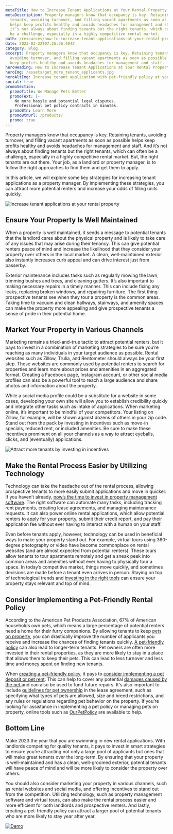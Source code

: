 ```yaml
---
metaTitle: How to Increase Tenant Applications at Your Rental Property
metaDescription: Property managers know that occupancy is key. Retaining
  tenants, avoiding turnover, and filling vacant apartments as soon as possible
  helps keep profits healthy and avoids headaches for management and staff. And
  it’s not always about finding tenants but the right tenants, which can often
  be a challenge, especially in a highly competitive rental market.
path: /resources/how-to-increase-tenant-applications-at-your-rental-property/
date: 2023-03-22T07:25:36.404Z
category: Blog
excerpt: Property managers know that occupancy is key. Retaining tenants,
  avoiding turnover, and filling vacant apartments as soon as possible helps
  keep profits healthy and avoids headaches for management and staff.
heroHeading: How to Increase Tenant Applications at Your Rental Property
heroImg: /assets/get_more_tenant_applicants.jpg
heroAltImg: Increase tenant application with pet-friendly policy at your rental property
social: true
promoSection:
  promoTitle: We Manage Pets Better
  promoText: |-
    No more hassle and potential legal disputes. 
    Professional pet policy contracts in minutes.
  promoBtn: Learn More
  promoBtnUrl: /products/
  promo: true
---
```

Property managers know that occupancy is key. Retaining tenants, avoiding turnover, and filling vacant apartments as soon as possible helps keep profits healthy and avoids headaches for management and staff. And it’s not always about finding tenants but the right tenants, which can often be a challenge, especially in a highly competitive rental market. But, the right tenants are out there. Your job, as a landlord or property manager, is to follow the right approaches to find them and get them to apply.

In this article, we will explore some key strategies for increasing tenant applications as a property manager. By implementing these strategies, you can attract more potential renters and increase your odds of filling units quickly.

![Increase tenant applications at your rental property](/assets/strategies_to_increase_rental_property_income.png)

## **Ensure Your Property Is Well Maintained**

When a property is well maintained, it sends a message to potential tenants that the landlord cares about the physical property and is likely to take care of any issues that may arise during their tenancy. This can give potential renters peace of mind and increase the likelihood that they consider your property over others in the local market. A clean, well-maintained exterior also instantly increases curb appeal and can drive interest just from passerby.

Exterior maintenance includes tasks such as regularly mowing the lawn, trimming bushes and trees, and cleaning gutters. It’s also important to making necessary repairs in a timely manner. This can include fixing any leaks, replacing broken windows, and repairing furniture. The first thing prospective tenants see when they tour a property is the common areas. Taking time to vacuum and clean hallways, stairways, and amenity spaces can make the property more appealing and give prospective tenants a sense of pride in their potential home.

## **Market Your Property in Various Channels**

Marketing remains a tried-and-true tactic to attract potential renters, but it pays to invest in a combination of marketing strategies to be sure you’re reaching as many individuals in your target audience as possible. Rental websites such as Zillow, Trulia, and Rentometer should always be your first step. These websites are commonly used by potential renters to search for properties and learn more about prices and amenities in an aggregated format. Creating a Facebook page, Instagram account, or other social media profiles can also be a powerful tool to reach a large audience and share photos and information about the property.

While a social media profile could be a substitute for a website in some cases, developing your own site will allow you to establish credibility quickly and integrate other tasks such as intake of applications. When marketing online, it’s important to be mindful of your competitors. Your listing on Zillow, for example, will be shown against dozens of others in your zip code. Stand out from the pack by investing in incentives such as move-in specials, reduced rent, or included amenities. Be sure to make these incentives prominent on all your channels as a way to attract eyeballs, clicks, and (eventually) applications.

![Attract more tenants by investing in incentives](/assets/ways_to_attract_tenants_to_your_rental_property.png)

## **Make the Rental Process Easier by Utilizing Technology**

Technology can take the headache out of the rental process, allowing prospective tenants to more easily submit applications and move in quicker. If you haven’t already, [now’s the time to invest in property management software](https://landlordtech.com/resources/top-property-management-trends-of-2023). The right software can automate many tasks, including tracking rent payments, creating lease agreements, and managing maintenance requests. It can also power online rental applications, which allow potential renters to apply for your property, submit their credit report, and pay their application fee without ever having to interact with a human on your staff.

Even before tenants apply, however, technology can be used in beneficial ways to make your property stand out. For example, virtual tours using 360-degree photography or video have become commonplace on rental websites (and are almost expected from potential renters). These tours allow tenants to tour apartments remotely and get a sneak peek into common areas and amenities without ever having to physically tour a space. In today’s competitive market, things move quickly, and sometimes decisions are made before a tenant even arrives in person. Staying on top of technological trends and [investing in the right tools](https://landlordtech.com/resources/pet-management-platforms-are-worth-the-investment-here-is-why) can ensure your property stays relevant and top of mind.

## **Consider Implementing a Pet-Friendly Rental Policy**

According to the American Pet Products Association, 67% of American households own pets, which means a large percentage of potential renters need a home for their furry companions. By allowing tenants to keep [pets on property](/resources/animals-in-rentals-in-2023), you can drastically improve the number of applicants you receive and increase the chances of finding tenants quickly. [A pet-friendly policy](https://landlordtech.com/resources/landlord-Q&A-should-you-move-to-a-pet-friendly-policy) can also lead to longer-term tenants. Pet owners are often more invested in their rental properties, as they are more likely to stay in a place that allows them to keep their pets. This can lead to less turnover and less time and [money spent ](/resources/five-ways-you-are-losing-money-as-a-property-owner)on finding new tenants. 

When [creating a pet-friendly policy](/resources/how-to-implement-a-pet-friendly-policy-at-your-rental-property), it pays to [consider implementing a pet deposit or pet rent](https://landlordtech.com/resources/why-pet-fees-are-an-essential-landlord-strategy). This can help to cover any potential [damages caused by the pet ](/resources/protecting-your-rental-property-from-pet-damage)and can also be used to fund future repairs. It's also important to include [guidelines for pet ownership](/resources/renting-to-pet-owners-records-every-landlord-should-keep) in the lease agreement, such as specifying what types of pets are allowed, size and breed restrictions, and any rules or regulations regarding pet behavior on the property. If you’re looking for assistance in implementing a pet policy or managing pets on property, online tools such as [OurPetPolicy](https://landlordtech.com/products) are available to help.

## **Bottom Line**

Make 2023 the year that you are swimming in new rental applications. With landlords competing for quality tenants, it pays to invest in smart strategies to ensure you’re attracting not only a large pool of applicants but ones that will make great tenants over the long-term. By ensuring that your property is well-maintained and has a clean, well-groomed exterior, potential tenants will have peace of mind and will be more likely to consider the property over others. 

You should also consider marketing your property in various channels, such as rental websites and social media, and offering incentives to stand out from the competition. Utilizing technology, such as property management software and virtual tours, can also make the rental process easier and more efficient for both landlords and prospective renters. And lastly, creating a pet-friendly policy can attract a larger pool of potential tenants who are more likely to stay year after year.

[![Demo](/assets/attract_long_term_tenants_with_ourpetpolicy.png "Demo")](https://info.ourpetpolicy.com/demo/)